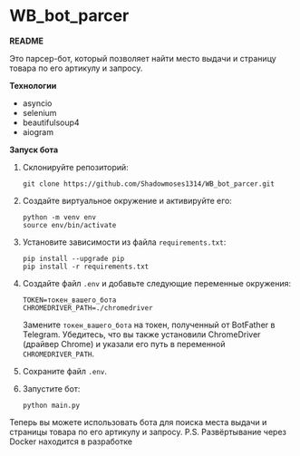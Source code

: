 # WB_bot_parcer


**README**

Это парсер-бот, который позволяет найти место выдачи и страницу товара по его артикулу и запросу.

**Технологии**

- asyncio
- selenium
- beautifulsoup4
- aiogram


**Запуск бота**

1. Склонируйте репозиторий:

   ```shell
   git clone https://github.com/Shadowmoses1314/WB_bot_parcer.git
   ```

2. Создайте виртуальное окружение и активируйте его:

   ```shell
   python -m venv env
   source env/bin/activate
   ```

3. Установите зависимости из файла `requirements.txt`:

   ```shell
   pip install --upgrade pip
   pip install -r requirements.txt
   ```

4. Создайте файл `.env` и добавьте следующие переменные окружения:

   ```
   TOKEN=токен_вашего_бота
   CHROMEDRIVER_PATH=./chromedriver
   ```

   Замените `токен_вашего_бота` на токен, полученный от BotFather в Telegram. Убедитесь, что вы также установили ChromeDriver (драйвер Chrome) и указали его путь в переменной `CHROMEDRIVER_PATH`.

5. Сохраните файл `.env`.

6. Запустите бот:

   ```shell
   python main.py
   ```

Теперь вы можете использовать бота для поиска места выдачи и страницы товара по его артикулу и запросу.
P.S. Развёртывание через Docker находится в разработке 
